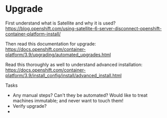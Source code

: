 # Upgrade

First understand what is Satellite and why it is used?
https://blog.openshift.com/using-satellite-6-server-disconnect-openshift-container-platform-install/

Then read this documentation for upgrade:
https://docs.openshift.com/container-platform/3.9/upgrading/automated_upgrades.html

Read this thoroughly as well to understand advanced installation:
https://docs.openshift.com/container-platform/3.9/install_config/install/advanced_install.html

Tasks

- Any manual steps? Can't they be automated? Would like to treat machines immutable; and never want to touch them!
- Verify upgrade?
- 
